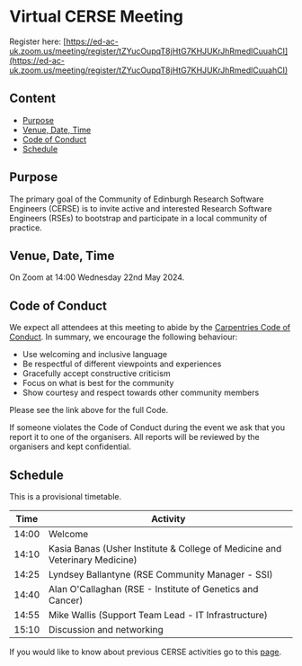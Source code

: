 # Virtual CERSE Meeting

Register here: [https://ed-ac-uk.zoom.us/meeting/register/tZYucOupqT8jHtG7KHJUKrJhRmedlCuuahCI](https://ed-ac-uk.zoom.us/meeting/register/tZYucOupqT8jHtG7KHJUKrJhRmedlCuuahCI)

## Content
* [Purpose](#purpose)
* [Venue, Date, Time](#venue-date-time)
* [Code of Conduct](#code-of-conduct)
* [Schedule](#schedule)

## Purpose

The primary goal of the Community of Edinburgh Research Software Engineers (CERSE) is to invite active and interested Research Software Engineers (RSEs) to bootstrap and participate in a local community of practice.

## Venue, Date, Time

On Zoom at 14:00 Wednesday 22nd May 2024.

## Code of Conduct

We expect all attendees at this meeting to abide by the [Carpentries Code of Conduct](https://docs.carpentries.org/topic_folders/policies/code-of-conduct.html). In summary, we encourage the following behaviour:

* Use welcoming and inclusive language
* Be respectful of different viewpoints and experiences
* Gracefully accept constructive criticism
* Focus on what is best for the community
* Show courtesy and respect towards other community members

Please see the link above for the full Code.

If someone violates the Code of Conduct during the event we ask that you report it to one of the organisers. All reports will be reviewed by the organisers and kept confidential.  

## Schedule

This is a provisional timetable.

|Time  | Activity      |
|------| ------|
|14:00| Welcome |
|14:10| Kasia Banas (Usher Institute & College of Medicine and Veterinary Medicine) |
|14:25| Lyndsey Ballantyne (RSE Community Manager - SSI) |
|14:40| Alan O'Callaghan (RSE - Institute of Genetics and Cancer) |
|14:55| Mike Wallis (Support Team Lead - IT Infrastructure) |
|15:10| Discussion and networking |

If you would like to know about previous CERSE activities go to this [page](https://cerse.github.io/).
